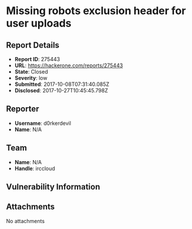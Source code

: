 # Missing robots exclusion header for user uploads

## Report Details
- **Report ID**: 275443
- **URL**: https://hackerone.com/reports/275443
- **State**: Closed
- **Severity**: low
- **Submitted**: 2017-10-08T07:31:40.085Z
- **Disclosed**: 2017-10-27T10:45:45.798Z

## Reporter
- **Username**: d0rkerdevil
- **Name**: N/A

## Team
- **Name**: N/A
- **Handle**: irccloud

## Vulnerability Information


## Attachments
No attachments
